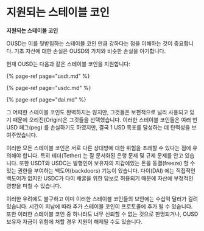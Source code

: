 # 지원되는 스테이블 코인

**지원되는 스테이블 코인**

OUSD는 이를 뒷받침하는 스테이블 코인 만큼 강하다는 점을 이해하는 것이 중요합니다. 기초 자산에 대한 손실은 OUSD의 가치와 비슷한 손실을 야기합니다.

현재 OUSD는 다음과 같은 스테이블 코인을 지원합니다:

{% page-ref page="usdt.md" %}

{% page-ref page="usdc.md" %}

{% page-ref page="dai.md" %}

그 어떠한 스테이블 코인도 완벽하지는 않지만, 그것들은 보편적으로 널리 사용되고 있기 때문에 오리진(Origin)은 그것들을 선택했습니다. 이러한 스테이블 코인들은 여러 번 USD 페그(peg) 를 손실하기도 하였지만, 결국 1 USD 목표를 달성하는 데 탄력성을 보여주었습니다.

이러한 모든 스테이블 코인은 서로 다른 상대방에 대한 위험을 초래할 수 있다는 점에 유의해야 합니다. 특히 테더(Tether) 는 잘 문서화된 은행 문제 및 규제 문제를 안고 있습니다. 또한 USDT와 USDC는 발행인이 보유자의 지갑에있는 돈을 동결(freeze) 할 수 있는 권한을 부여하는 백도어(backdoors) 기능이 있습니다. 다이(DAI) 에는 직접적인 백도어가 없지만 USDC가 다이 채굴을 위한 담보로 허용되기 때문에 자산에 부정적인 영향을 미칠 수 있습니다.

이러한 우려에도 불구하고 이미 이러한 스테이블 코인들의 보안에는 수십억 달러가 걸려있습니다. 시간이 지남에 따라 추가 스테이블 코인이 프로토콜에 추가 될 수 있습니다. 또한 이러한 스테이블 코인 중 하나라도 너무 신뢰할 수 없는 것으로 판명되거나, OUSD 보유자 자금이 위험에 처할 경우 지원이 해제될 수도 있습니다. 

